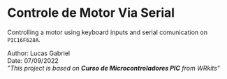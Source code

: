 # **Controle de Motor Via Serial**
Controlling a motor using keyboard inputs and serial comunication on `PIC16F628A`.

Author: Lucas Gabriel <br/>
Date: 07/09/2022 <br/>
_"This project is based on **Curso de Microcontroladores PIC** from WRkits"_
